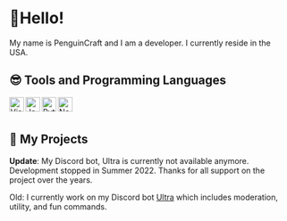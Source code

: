 # 👋Hello!

My name is PenguinCraft and I am a developer. I currently reside in the USA.

## 😎 Tools and Programming Languages

<div>
<img align="left" alt="Visual Studio Code" width="26px" src="https://upload.wikimedia.org/wikipedia/commons/thumb/9/9a/Visual_Studio_Code_1.35_icon.svg/113px-Visual_Studio_Code_1.35_icon.svg.png">
<img align="left" alt="Javascript" width="26px" src="https://i.imgur.com/3u1wzwE.png"/> 
<img align="left" alt="Python" width="26px" src="https://i.imgur.com/ml09ccU.png"/>
<img align="left" alt="Node.js" width="26px" src="https://i.imgur.com/tYLFZBh.png"/> <br><br>
</div>

## 🎈 My Projects

**Update**: My Discord bot, Ultra is currently not available anymore. Development stopped in Summer 2022. Thanks for all support on the project over the years. 

Old: I currently work on my Discord bot [Ultra](https://dsc.gg/ultra) which includes moderation, utility, and fun commands.

